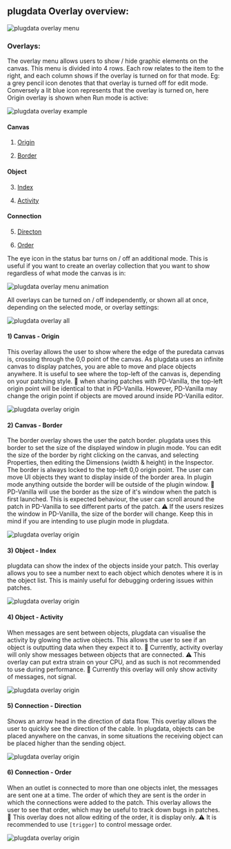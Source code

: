 ## plugdata Overlay overview:
![plugdata overlay menu](../images/plugdata_overlay_overview.png)
### Overlays:

The overlay menu allows users to show / hide graphic elements on the canvas.
This menu is divided into 4 rows. Each row relates to the item to the right, and each column shows if the overlay is turned on for that mode. Eg: a grey pencil icon denotes that that overlay is turned off for edit mode. Conversely a lit blue icon represents that the overlay is turned on, here Origin overlay is shown when Run mode is active:

![plugdata overlay example](../images/plugdata_overlay_origin_example.png)

#### Canvas
1) [Origin](#1-canvas---origin)

2) [Border](#2-canvas---border)
#### Object
3) [Index](#3-object---index)

4) [Activity](#4-object---activity)
#### Connection
5) [Directon](#5-connection---direction)

6) [Order](#6-connection---direction)

The eye icon in the status bar turns on / off an additional mode. This is useful if you want to create an overlay collection that you want to show regardless of what mode the canvas is in:

![plugdata overlay menu animation](../images/plugdata_overlay_overview.gif)

All overlays can be turned on / off independently, or shown all at once, depending on the selected mode, or overlay settings:

![plugdata overlay all](../images/plugdata_overlay_all.png)

#### 1) Canvas - Origin
This overlay allows the user to show where the edge of the puredata canvas is, crossing through the 0,0 point of the canvas. As plugdata uses an infinite canvas to display patches, you are able to move and place objects anywhere. It is useful to see where the top-left of the canvas is, depending on your patching style. :pushpin: when sharing patches with PD-Vanilla, the top-left origin point will be identical to that in PD-Vanilla. However, PD-Vanilla may change the origin point if objects are moved around inside PD-Vanilla editor.

![plugdata overlay origin](../images/plugdata_overlay_origin.png)

#### 2) Canvas - Border
The border overlay shows the user the patch border. plugdata uses this border to set the size of the displayed window in plugin mode. You can edit the size of the border by right clicking on the canvas, and selecting Properties, then editing the Dimensions (width & height) in the Inspector. The border is always locked to the top-left 0,0 origin point. The user can move UI objects they want to display inside of the border area. In plugin mode anything outside the border will be outside of the plugin window. :pushpin: PD-Vanilla will use the border as the size of it's window when the patch is first launched. This is expected behaviour, the user can scroll around the patch in PD-Vanilla to see different parts of the patch. :warning: If the users resizes the window in PD-Vanilla, the size of the border will change. Keep this in mind if you are intending to use plugin mode in plugdata.

![plugdata overlay origin](../images/plugdata_overlay_border.png)

#### 3) Object - Index
plugdata can show the index of the objects inside your patch. This overlay allows you to see a number next to each object which denotes where it is in the object list. This is mainly useful for debugging ordering issues within patches.

![plugdata overlay origin](../images/plugdata_overlay_index.png)

#### 4) Object - Activity
When messages are sent between objects, plugdata can visualise the activity by glowing the active objects. This allows the user to see if an object is outputting data when they expect it to. :pushpin: Currently, activity overlay will only show messages between objects that are connected. :warning: This overlay can put extra strain on your CPU, and as such is not recommended to use during performance. :pushpin: Currently this overlay will only show activity of messages, not signal.

![plugdata overlay origin](../images/plugdata_overlay_activity.png)

#### 5) Connection - Direction
Shows an arrow head in the direction of data flow. This overlay allows the user to quickly see the direction of the cable. In plugdata, objects can be placed anywhere on the canvas, in some situations the receiving object can be placed higher than the sending object.

![plugdata overlay origin](../images/plugdata_overlay_direction.png)

#### 6) Connection - Order
When an outlet is connected to more than one objects inlet, the messages are sent one at a time. The order of which they are sent is the order in which the connections were added to the patch. This overlay allows the user to see that order, which may be useful to track down bugs in patches. :pushpin: This overlay does not allow editing of the order, it is display only. :warning: It is recommended to use `[trigger]` to control message order.

![plugdata overlay origin](../images/plugdata_overlay_order.png)